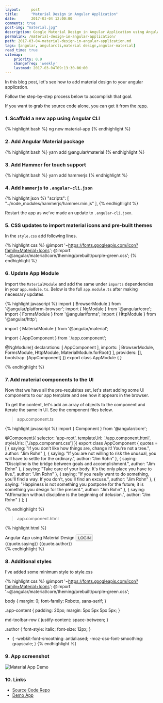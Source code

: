 ```yaml
---
layout:     post
title:      "Material Design in Angular Application"
date:       2017-03-04 12:00:00
comments: true
post-img: "material.jpg"
description: Google Material Design in Angular Application using Angular Material
permalink: /material-design-in-angular-application/
path: 2017-03-04-material-design-in-angular-application.md
tags: [angular, angularcli,material design,angular-material]
read_time: true
sitemap:
    priority: 0.9
    changefreq: 'weekly'
    lastmod: 2017-03-04T09:13:30-06:00
---
```

In this blog post, let's see how to add material design to your angular application.

Follow the step-by-step process below to accomplish that goal.

If you want to grab the source code alone, you can get it from the [repo](https://github.com/thecodebee/material-app).

### 1. Scaffold a new app using Angular CLI

{% highlight bash %}
    ng new material-app
{% endhighlight %}


### 2. Add Angular Material package

{% highlight bash %}
    yarn add @angular/material
{% endhighlight %}

### 3. Add Hammer for touch support

{% highlight bash %}
    yarn add hammerjs
{% endhighlight %}

### 4. Add `hammerjs` to `.angular-cli.json`

{% highlight json %}
    "scripts": [
        "../node_modules/hammerjs/hammer.min.js"
    ],
{% endhighlight %}

Restart the app as we've made an update to `.angular-cli.json`.

### 5. CSS updates to import material icons and pre-built themes

In the `style.css` add following lines.

{% highlight css %}
    @import '~https://fonts.googleapis.com/icon?family=Material+Icons';
    @import '~@angular/material/core/theming/prebuilt/purple-green.css';
{% endhighlight %}

### 6. Update App Module

Import the `MaterialModule` and add the same under `imports` dependencies in your `app.module.ts`. Below is the full `app.module.ts` after making necessary updates.

{% highlight javascript %}
import { BrowserModule } from '@angular/platform-browser';
import { NgModule } from '@angular/core';
import { FormsModule } from '@angular/forms';
import { HttpModule } from '@angular/http';

import { MaterialModule } from '@angular/material';

import { AppComponent } from './app.component';

@NgModule({
  declarations: [
    AppComponent
  ],
  imports: [
    BrowserModule,
    FormsModule,
    HttpModule,
    MaterialModule.forRoot()
  ],
  providers: [],
  bootstrap: [AppComponent]
})
export class AppModule { }

{% endhighlight %}

### 7. Add material components to the UI

Now that we have all the pre-requisites set, let's start adding some UI components to our app template and see how it appears in the browser.

To get the content, let's add an array of objects to the component and iterate the same in UI. See the component files below.

> app.component.ts

{% highlight javascript %}
import { Component } from '@angular/core';

@Component({
  selector: 'app-root',
  templateUrl: './app.component.html',
  styleUrls: ['./app.component.css']
})
export class AppComponent {
  quotes = [
    {
      saying: "If you don't like how things are, change it! You're not a tree.",
      author: "Jim Rohn"
    },
    {
      saying: "If you are not willing to risk the unusual, you will have to settle for the ordinary.",
      author: "Jim Rohn"
    },
    {
      saying: "Discipline is the bridge between goals and accomplishment.",
      author: "Jim Rohn"
    },
    {
      saying: "Take care of your body. It's the only place you have to live.",
      author: "Jim Rohn"
    },
    {
      saying: "If you really want to do something, you'll find a way. If you don't, you'll find an excuse.",
      author: "Jim Rohn"
    },
    {
      saying: "Happiness is not something you postpone for the future; it is something you design for the present.",
      author: "Jim Rohn"
    },
    {
      saying: "Affirmation without discipline is the beginning of delusion.",
      author: "Jim Rohn"
    }
  ];
}

{% endhighlight %}

> app.component.html

{% highlight html %}
<div>
  <md-toolbar color="primary">
    <span>Angular App using Material Design</span>
    <span class="app-toolbar-filler"></span>
    <button md-raised-button color="accent">LOGIN</button>
  </md-toolbar>
  <div class="app-component">
    <md-grid-list cols="3" rowHeight="100px">
      <md-grid-tile *ngFor="let quote of quotes">
        <md-card>
          <md-card-content>{{quote.saying}}
            <span class="author">
              {{quote.author}}
            </span>
          </md-card-content>
        </md-card>
      </md-grid-tile>
    </md-grid-list>
  </div>
</div>
{% endhighlight %}

### 8. Additional styles
I've added some minimum style to style.css

{% highlight css %}
@import '~https://fonts.googleapis.com/icon?family=Material+Icons';
@import '~@angular/material/core/theming/prebuilt/purple-green.css';

body {
  margin: 0;
  font-family: Roboto, sans-serif;
}

.app-content {
  padding: 20px;
  margin: 5px 5px 5px 5px;
}

md-toolbar-row {
  justify-content: space-between;
}

.author {
  font-style: italic;
  font-size: 12px;
}

* {
  -webkit-font-smoothing: antialiased;
  -moz-osx-font-smoothing: grayscale;
}
{% endhighlight %}

### 9. App screenshot

<img src="{{ site.baseurl }}/img/posts/material-app.png" alt="Material App Demo" class="img-responsive">

### 10. Links

* [Source Code Repo](https://github.com/thecodebee/material-app)
* [Demo App](https://thecodebee.github.io/material-app/)